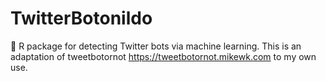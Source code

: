 # TwitterBotonildo
🤖 R package for detecting Twitter bots via machine learning. This is an adaptation of tweetbotornot https://tweetbotornot.mikewk.com to my own use.
